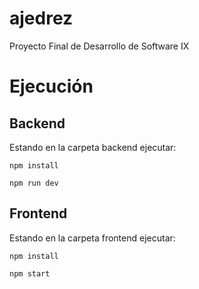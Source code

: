 # ajedrez
Proyecto Final de Desarrollo de Software IX

# Ejecución
## Backend
Estando en la carpeta backend ejecutar:

```npm install```

```npm run dev```

## Frontend
Estando en la carpeta frontend ejecutar:

```npm install```

```npm start```